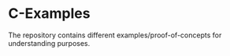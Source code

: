 # C-Examples
The repository contains different examples/proof-of-concepts for understanding purposes.
